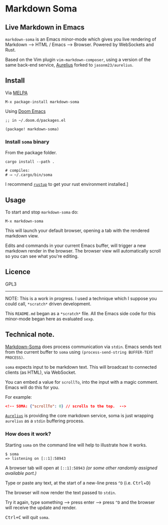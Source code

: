 # Markdown Soma

## Live Markdown in Emacs

`markdown-soma` is an Emacs minor-mode which gives you live rendering of Markdown ⟶ HTML / Emacs ⟶ Browser. Powered by WebSockets and Rust.

Based on the Vim plugin `vim-markdown-composer`, using a version of the same back-end service, [Aurelius](https://github.com/euclio/aurelius) forked to `jasonm23/aurelius`.

## Install

Via [MELPA](https://melpa.org)

```
M-x package-install markdown-soma
```

Using [Doom Emacs](https://github.com/doomemacs/doomemacs)

```
;; in ~/.doom.d/packages.el

(package! markdown-soma)
```

### Install `soma` binary

From the package folder.

```
cargo install --path . 

# compiles:
# ⟶ ~/.cargo/bin/soma 
```

I recommend [`rustup`][rustup] to get your rust environment installed.]

## Usage

To start and stop `markdown-soma` do: 

```
M-x markdown-soma
```

This will launch your default browser, opening a tab with the rendered markdown view.

Edits and commands in your current Emacs buffer, will trigger a new markdown render in the browser. The browser view will automatically scroll so you can see what you're editing.

## Licence

GPL3

- - -

NOTE: This is a work in progress. I used a technique which I suppose you could call, `*scratch*` driven development.

This `README.md` began as a `*scratch*` file.  All the Emacs side code for this minor-mode began here as evaluated `sexp`.

## Technical note. 

[Markdown-Soma](https://github.com/jasonm23/soma) does process communication via `stdin`.  Emacs sends text from the current buffer to `soma` using `(process-send-string BUFFER-TEXT PROCESS)`.

`soma` expects input to be markdown text. This will broadcast to connected clients (as HTML), via WebSocket.

You can embed a value for `scrollTo`, into the input with a magic comment. Emacs will do this for you. 

For example:

```json
<!-- SOMA: {"scrollTo": 0} // scrolls to the top.  -->
```

[`Aurelius`](https://github.com/euclio/aurelius) is providing the core markdown service, soma is just wrapping `aurelius` as a `stdin` buffering process. 

### How does it work?

Starting `soma` on the command line will help to illustrate how it works.

```
$ soma
=> listening on [::1]:58943
```

A browser tab will open at `[::1]:58943` _(or some other randomly assigned available port.)_ 

Type or paste any text, at the start of a new-line press `^D` (i.e. <kbd>Ctrl</kbd>+<kbd>D</kbd>)

The browser will now render the text passed to `stdin`.

Try it again, type something ⟶  press enter ⟶  press `^D` and the browser will receive the  update and render.

<kbd>Ctrl+C</kbd> will quit `soma`.

[rustup]: https://rustup.rs
